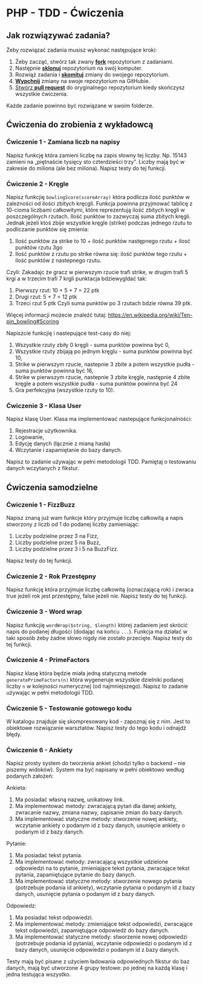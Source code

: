 # PHP - TDD - Ćwiczenia 

## Jak rozwiązywać zadania?

Żeby rozwiązać zadania musisz wykonać następujące kroki:

1. Żeby zacząć, stwórz tak zwany [**fork**][forking] repozytorium z zadaniami.
1. Następnie [**sklonuj**][ref-clone] repozytorium na swój komputer.
1. Rozwiąż zadania i [**skomituj**][ref-commit] zmiany do swojego repozytorium.
1. [**Wypchnij**][ref-push] zmiany na swoje repozytorium na GitHubie.
1. [Stwórz **pull request**][pull-request] do oryginalnego repozytorium kiedy skończysz wszystkie ćwiczenia.


Każde zadanie powinno być rozwiązane w swoim folderze. 

## Ćwiczenia do zrobienia z wykładowcą

### Ćwiczenie 1 - Zamiana liczb na napisy
Napisz funkcję która zamieni liczbę na zapis słowny tej liczby. Np. 15143 zamieni na „piętnaście tysięcy sto czterdzieści trzy”. Liczby mają być w zakresie do miliona (ale bez miliona).
Napisz testy do tej funkcji.

### Ćwiczenie 2 - Kręgle
Napisz funkcjię ```bowlingScore(scoreArray)``` która podlicza ilość punktów w zależności od ilości zbitych kręcgli. Funkcja powinna przyjmować tablicę z 10-cioma liczbami całkowitymi, które reprezentują ilość zbitych kręgli w poszczególnych rzutach. 
Ilość punktów to zazwyczaj suma zbitych kręgli. Jednak jeżeli ktoś zbije wszystkie kręgle (strike) podczas jednego rzutu to podliczanie punktów się zmienia:
  1. Ilość punktów za strike to 10 + ilość punktów następnego rzutu + ilosć punktów rzutu 3go 
  2. Ilość punktów z rzutu po strike równa się: ilość punktów tego rzutu + ilość punktów z nastepnego rzutu.

Czyli:
Zakadajc że gracz w pierwszym rzucie trafi strike, w drugim trafi 5 krgi a w trzecim trafi 7 krgli punktacja bdziewygldać tak:
  1. Pierwszy rzut: 10 + 5 + 7 = 22 ptk
  2. Drugi rzut: 5 + 7 = 12 ptk
  3. Trzeci rzut 5 ptk
Czyli suma punktów po 3 rzutach bdzie równa 39 ptk.

Więcej informacji możecie znaleźć tutaj: https://en.wikipedia.org/wiki/Ten-pin_bowling#Scoring

Napiszcie funkcjię i nastepujące test-casy do niej:
  1. Wszystkie rzuty zbiły 0 kręgli - suma punktów powinna być 0,
  2. Wszystkie rzuty zbijają po jednym kręglu - suma punktów powinna być 10,
  3. Strike w pierwszym rzucie, nastepnie 3 zbite a potem wszystkie pudła - suma punktów powinna być 16,
  4. Strike w pierwszym rzucie, nastepnie 3 zbite kręgle, następnie 4 zbite kręgle a potem wszystkie pudła - suma punktów powinna być 24
  5. Gra perfekcyjna (wszystkie rzuty to 10).

### Ćwiczenie 3 - Klasa User
Napisz klasę User. Klasa ma implementować nastepujące funkcjonalności:
  1. Rejestracje użytkownika.
  2. Logowanie,
  3. Edycję danych (łącznie z mianą hasła)
  4. Wczytanie i zapamiętanie do bazy danych.
  
Napisz to zadanie używając w pełni metodologii TDD. Pamiętaj o testowaniu danych wczytanych z fikstur. 

## Ćwiczenia samodzielne

### Ćwiczenie 1 - FizzBuzz
Napisz znaną już wam funkcje który przyjmuje liczbę całkowitą a napis stworzony z liczb od 1 do podanej liczby zamieniając:
  1. Liczby podzielne przez 3 na Fizz,
  2. Liczby podzielne przez 5 na Buzz,
  3. Liczby podzielne przez 3 i 5 na BuzzFizz.
  
Napisz testy do tej funkcji.

### Ćwiczenie 2 - Rok Przestępny
Napisz funkcję która przyjmuje liczbę całkowitą (oznaczającą rok) i zwraca true jeżeli rok jest przestępny, false jeżeli nie.
Napisz testy do tej funkcji.

### Ćwiczenie 3 - Word wrap
Napisz funkcjię ```wordWrap($string, $length)``` której zadaniem jest skrócić napis do podanej długości (dodając na końcu ```...```). Funkcja ma działać w taki sposób żeby żadne słowo nigdy nie zostało przecięte.
Napisz testy do tej funkcji.

### Ćwiczenie 4 - PrimeFactors
Napisz klasę która będzie miała jedną statyczną metode ```generatePrimeFactors(n)``` która wygeneruje wszystkie dzielniki podanej liczby ```n``` w kolejności numerycznej (od najmniejszego). 
Napisz to zadanie używając w pełni metodologii TDD.

### Ćwiczenie 5 - Testowanie gotowego kodu
W katalogu znajduje się skompresowany kod - zapoznaj się z nim. Jest to obiektowe rozwiązanie warsztatów. Napisz testy do tego kodu i odnajdź błędy.

### Ćwiczenie 6 - Ankiety
Napisz prosty system do tworzenia ankiet (chodzi tylko o backend – nie piszemy widoków). System ma być napisany w pełni obiektowo według podanych założeń:

Ankieta:
  1. Ma posiadać własną nazwę, unikatowy link.
  2. Ma implementować metody: zwracającą pytań dla danej ankiety, zwracanie nazwy, zmiana nazwy, zapisanie zmian do bazy danych.
  3. Ma implementować statyczne metody: stworzenie nowej ankiety, wczytanie ankiety o podanym id z bazy danych, usunięcie ankiety o podanym id z bazy danych.

Pytanie:
  1. Ma posiadać tekst pytania.
  2. Ma implementować metody: zwracającą wszystkie udzielone odpowiedzi na to pytanie, zmieniające tekst pytania, zwracające tekst pytania, zapamiętujące pytanie do bazy danych.
  3. Ma implementować statyczne metody: stworzenie nowego pytania (potrzebuje podania id ankiety), wczytanie pytania o podanym id z bazy danych, usunięcie pytania o podanym id z bazy danych.

Odpowiedz:
  1. Ma posiadać tekst odpowiedzi.
  2. Ma implementować metody: zmieniające tekst odpowiedzi, zwracające tekst odpowiedzi, zapamiętujące odpowiedź do bazy danych.
  3. Ma implementować statyczne metody: stworzenie nowej odpowiedzi (potrzebuje podania id pytania), wczytanie odpowiedzi o podanym id z bazy danych, usunięcie odpowiedzi o podanym id z bazy danych.

Testy mają być pisane z użyciem ładowania odpowiednych fikstur do baz danych, mają być utworzone 4 grupy testowe: po jednej na każdą klasę i jedna testująca wszystko.


<!-- Links -->
[forking]: https://guides.github.com/activities/forking/
[ref-clone]: http://gitref.org/creating/#clone
[ref-commit]: http://gitref.org/basic/#commit
[ref-push]: http://gitref.org/remotes/#push
[pull-request]: https://help.github.com/articles/creating-a-pull-request
